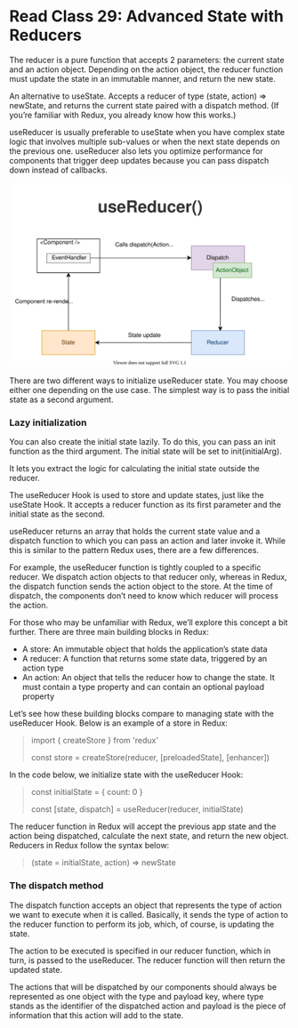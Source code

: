 # Read Class 29: Advanced State with Reducers

The reducer is a pure function that accepts 2 parameters: the current state and an action object. Depending on the action object, the reducer function must update the state in an immutable manner, and return the new state.

An alternative to useState. Accepts a reducer of type (state, action) => newState, and returns the current state paired with a dispatch method. (If you’re familiar with Redux, you already know how this works.)

useReducer is usually preferable to useState when you have complex state logic that involves multiple sub-values or when the next state depends on the previous one. useReducer also lets you optimize performance for components that trigger deep updates because you can pass dispatch down instead of callbacks.

![reducers](./assets/diagram.svg)

There are two different ways to initialize useReducer state. You may choose either one depending on the use case. The simplest way is to pass the initial state as a second argument.

### Lazy initialization

You can also create the initial state lazily. To do this, you can pass an init function as the third argument. The initial state will be set to init(initialArg).

It lets you extract the logic for calculating the initial state outside the reducer.

The useReducer Hook is used to store and update states, just like the useState Hook. It accepts a reducer function as its first parameter and the initial state as the second.

useReducer returns an array that holds the current state value and a dispatch function to which you can pass an action and later invoke it. While this is similar to the pattern Redux uses, there are a few differences.

For example, the useReducer function is tightly coupled to a specific reducer. We dispatch action objects to that reducer only, whereas in Redux, the dispatch function sends the action object to the store. At the time of dispatch, the components don’t need to know which reducer will process the action.

For those who may be unfamiliar with Redux, we’ll explore this concept a bit further. There are three main building blocks in Redux:

- A store: An immutable object that holds the application’s state data
- A reducer: A function that returns some state data, triggered by an action type
- An action: An object that tells the reducer how to change the state. It must contain a type property and can contain an optional payload property

Let’s see how these building blocks compare to managing state with the useReducer Hook. Below is an example of a store in Redux:

> import { createStore } from 'redux'
>
> const store = createStore(reducer, [preloadedState], [enhancer])

In the code below, we initialize state with the useReducer Hook:

> const initialState = { count: 0 }
>
> const [state, dispatch] = useReducer(reducer, initialState)

The reducer function in Redux will accept the previous app state and the action being dispatched, calculate the next state, and return the new object. Reducers in Redux follow the syntax below:

> (state = initialState, action) => newState

### The dispatch method

The dispatch function accepts an object that represents the type of action we want to execute when it is called. Basically, it sends the type of action to the reducer function to perform its job, which, of course, is updating the state.

The action to be executed is specified in our reducer function, which in turn, is passed to the useReducer. The reducer function will then return the updated state.

The actions that will be dispatched by our components should always be represented as one object with the type and payload key, where type stands as the identifier of the dispatched action and payload is the piece of information that this action will add to the state.
